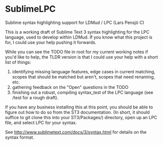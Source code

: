 # SublimeLPC
Sublime syntax highlighting support for LDMud / LPC (Lars Pensjö C)

This is a working draft of Sublime Text 3 syntax highlighting for the LPC language, used to develop within LDMud. If you know what this project is for, I could use your help pushing it forwards.

While you can see the TODO file in root for my current working notes if you'd like to help, the TLDR version is that I could use your help with a short list of things:

1. identifying missing language features, edge cases in current matching, scopes that should be matched but aren't, scopes that need renaming, etc.
3. gathering feedback on the "Open" questions in the TODO
4. finishing out a robust, compiling syntax_test of the LPC language (see /test for a rough draft).

If you have any business installing this at this point, you should be able to figure out how to do so from the ST3 documentation. (In short, it should suffice to git clone this into your ST3/Packages/) directory, open up an LPC file, and select LPC for your syntax.

See http://www.sublimetext.com/docs/3/syntax.html for details on the syntax format.
